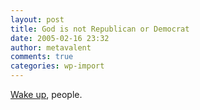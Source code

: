 ```yaml
---
layout: post
title: God is not Republican or Democrat
date: 2005-02-16 23:32
author: metavalent
comments: true
categories: wp-import
---
```

<a href="https://web.archive.org/web/*/http://awebcamdarkly.com/">Wake up</a>, people.
